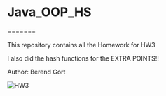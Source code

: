 # Java_OOP_HS
=======

This repository contains all the Homework for HW3

I also did the hash functions for the EXTRA POINTS!!

Author: Berend Gort

![HW3](https://github.com/Burntt/Java_OOP_NEXT/workflows/HW3/badge.svg?branch=main)
